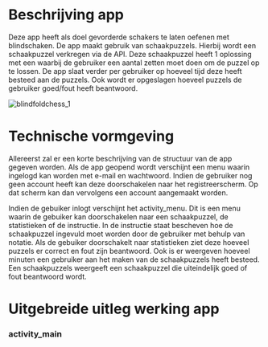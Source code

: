 # Beschrijving app

Deze app heeft als doel gevorderde schakers te laten oefenen met blindschaken. De app maakt gebruik van schaakpuzzels. Hierbij wordt een schaakpuzzel verkregen via de API. Deze schaakpuzzel heeft 1 oplossing met een waarbij de gebruiker een aantal zetten moet doen om de puzzel op te lossen. De app slaat verder per gebruiker op hoeveel tijd deze heeft besteed aan de puzzels. Ook wordt er opgeslagen hoeveel puzzels de gebruiker goed/fout heeft beantwoord.

![blindfoldchess_1](https://user-images.githubusercontent.com/36193067/41974752-18de5630-7a19-11e8-92d9-aa6266cebb10.png)

# Technische vormgeving

Allereerst zal er een korte beschrijving van de structuur van de app gegeven worden. Als de app geopend wordt verschijnt een menu waarin ingelogd kan worden met e-mail en wachtwoord. Indien de gebruiker nog geen account heeft kan deze doorschakelen naar het registreerscherm. Op dat scherm kan dan vervolgens een account aangemaakt worden.

Indien de gebuiker inlogt verschijnt het activity_menu. Dit is een menu waarin de gebuiker kan doorschakelen naar een schaakpuzzel, de statistieken of de instructie. In de instructie staat bescheven hoe de schaakpuzzel ingevuld moet worden door de gebruiker met behulp van notatie. Als de gebuiker doorschakelt naar statistieken ziet deze hoeveel puzzels er correct en fout zijn beantwoord. Ook is er weergeven hoeveel minuten een gebruiker aan het maken van de schaakpuzzels heeft besteed. Een schaakpuzzels weergeeft een schaakpuzzel die uiteindelijk goed of fout beantwoord wordt.

# Uitgebreide uitleg werking app

### activity_main
